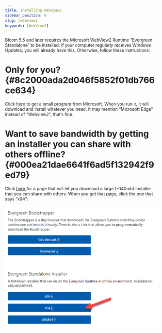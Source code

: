 ```yaml
---
title: Installing WebView2
sidebar_position: 9
slug: /webview2
keywords: [WebView2]
---
```




Bloom 5.5 and later requires the Microsoft WebView2 Runtime “Evergreen Standalone” to be installed. If your computer regularly receives Windows Updates, you will already have this. Otherwise, follow these instructions:


# Only for you? {#8c2000ada2d046f5852f01db766ce634}


Click [here](https://go.microsoft.com/fwlink/p/?LinkId=2124703) to get a small program from Microsoft. When you run it, it will download and install whatever you need. It may mention “Microsoft Edge” instead of “Webview2”, that’s fine.


# Want to save bandwidth by getting an installer you can share with others offline? {#000ea21dae6641f6ad5f132942f9ed79}


Click [here ](https://developer.microsoft.com/en-us/microsoft-edge/webview2/)for a page that will let you download a large (~140mb) installer that you can share with others. When you get that page, click the one that says “x64”:


![](./1026406943.png)

